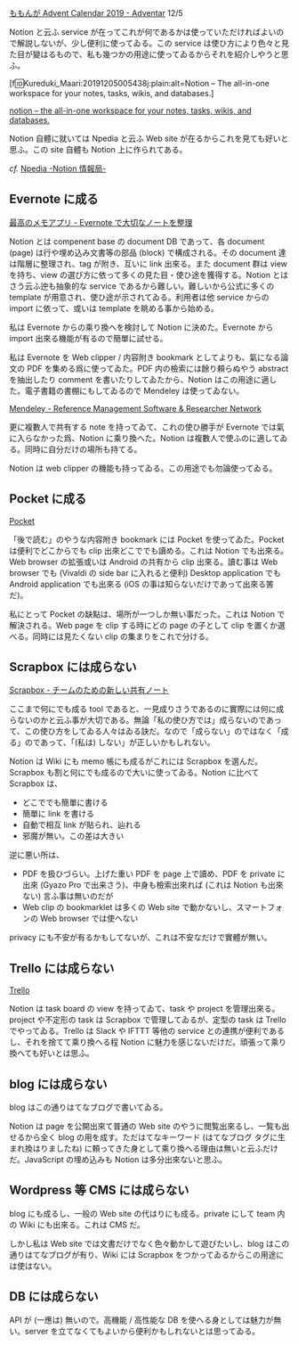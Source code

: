 <!--
{"id":"26006613476403444","title":"Notion.so は何に成るのか、何に成らないのか","categories":["考察"],"draft":"no"}
-->

[ももんが Advent Calendar 2019 - Adventar](https://adventar.org/calendars/4300) 12/5

Notion と云ふ service が在ってこれが何であるかは使っていただければよいので解説しないが、少し便利に使ってゐる。この service は使ひ方により色々と見た目が變はるもので、私も幾つかの用途に使ってゐるからそれを紹介しやうと思ふ。

[f:id:Kureduki_Maari:20191205005438j:plain:alt=Notion – The all-in-one workspace for your notes, tasks, wikis, and databases.]

[notion – the all-in-one workspace for your notes, tasks, wikis, and databases.](https://www.notion.so/)

Notion 自體に就いては Npedia と云ふ Web site が在るからこれを見ても好いと思ふ。この site 自體も Notion 上に作られてある。

_cf._ [Npedia -Notion 情報局-](https://www.notion.so/Npedia-Notion-465d99e5ac4c45f384cb905976d67988)

## Evernote に成る

[最高のメモアプリ - Evernote で大切なノートを整理](https://evernote.com/intl/jp)

Notion とは compenent base の document DB であって、各 document (page) は行や埋め込み文書等の部品 (block) で構成される。その document 達は階層に整理され、tag が附き、互いに link 出來る。また document 群は view を持ち、view の選び方に依って多くの見た目・使ひ途を獲得する。Notion とはさう云ふ迚も抽象的な service であるから難しい。難しいから公式に多くの template が用意され、使ひ途が示されてゐる。利用者は他 service からの import に依って、或いは template を眺める事から始める。

私は Evernote からの乘り換へを検討して Notion に決めた。Evernote から import 出來る機能が有るので簡單に試せる。

私は Evernote を Web clipper / 内容附き bookmark としてよりも、氣になる論文の PDF を集める爲に使ってゐた。PDF 内の檢索には餘り頼らぬやう abstract を抽出したり comment を書いたりしてゐたから、Notion はこの用途に適した。電子書籍の書棚にもしてゐるので Mendeley は使ってゐない。

[Mendeley - Reference Management Software & Researcher Network](https://www.mendeley.com/)

更に複數人で共有する note を持ってゐて、これの使ひ勝手が Evernote では氣に入らなかった爲、Notion に乘り換へた。Notion は複數人で使ふのに適してゐる。同時に自分だけの場所も持てる。

Notion は web clipper の機能も持ってゐる。この用途でも勿論使ってゐる。

## Pocket に成る

[Pocket](https://getpocket.com/)

「後で読む」のやうな内容附き bookmark には Pocket を使ってゐた。Pocket は便利でどこからでも clip 出來どこででも讀める。これは Notion でも出來る。Web browser の拡張或いは Android の共有から clip 出來る。讀む事は Web browser でも (Vivaldi の side bar に入れると便利) Desktop application でも Android application でも出來る (iOS の事は知らないだけであって出來る筈だ)。

私にとって Pocket の缺點は、場所が一つしか無い事だった。これは Notion で解決される。Web page を clip する時にどの page の子として clip を置くか選べる。同時には見たくない clip の集まりをこれで分ける。

## Scrapbox には成らない

[Scrapbox - チームのための新しい共有ノート](https://scrapbox.io/)

ここまで何にでも成る tool であると、一見成りさうであるのに實際には何に成らないのかと云ふ事が大切である。無論「私の使ひ方では」成らないのであって、この使ひ方をしてゐる人々はゐる訣だ。なので「成らない」のではなく「成る」のであって、「(私は) しない」が正しいかもしれない。

Notion は Wiki にも memo 帳にも成るがこれには Scrapbox を選んだ。Scrapbox も割と何にでも成るので大いに使ってゐる。Notion に比べて Scrapbox は、

- どこででも簡單に書ける
- 簡單に link を書ける
- 自動で相互 link が貼られ、辿れる
- 邪魔が無い。この差は大きい

逆に悪い所は、

- PDF を扱ひづらい。上げた重い PDF を page 上で讀め、PDF を private に出來 (Gyazo Pro で出来さう)、中身も檢索出來れば (これは Notion も出來ない) 言ふ事は無いのだが
- Web clip の bookmarklet は多くの Web site で動かないし、スマートフォンの Web browser では使へない

privacy にも不安が有るかもしてないが、これは不安なだけで實體が無い。

## Trello には成らない

[Trello](https://trello.com/)

Notion は task board の view を持ってゐて、task や project を管理出來る。project や不定形の task は Scrapbox で管理してゐるが、定型の task は Trello でやってゐる。Trello は Slack や IFTTT 等他の service との連携が便利であるし、それを捨てて乘り換へる程 Notion に魅力を感じないだけだ。頑張って乘り換へても好いとは思ふ。

## blog には成らない

blog はこの通りはてなブログで書いてゐる。

Notion は page を公開出來て普通の Web site のやうに閲覧出來るし、一覧も出せるから全く blog の用を成す。ただはてなキーワード (はてなブログ タグに生まれ換はりましたね) に頼ってきた身として乘り換へる理由は無いと云ふだけだ。JavaScript の埋め込みも Notion は多分出來ないと思ふ。

## Wordpress 等 CMS には成らない

blog にも成るし、一般の Web site の代はりにも成る。private にして team 内の Wiki にも出來る。これは CMS だ。

しかし私は Web site では文書だけでなく色々動かして遊びたいし、blog はこの通りはてなブログが有り、Wiki には Scrapbox をつかってゐるからこの用途には使はない。

## DB には成らない

API が (一應は) 無いので。高機能 / 高性能な DB を使へる身としては魅力が無い。server を立てなくてもよいから便利かもしれないとは思ってゐる。
